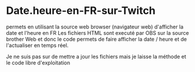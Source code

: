 # Date.heure-en-FR-sur-Twitch
permets en utilisant la source web browser (navigateur web) d'afficher la date et l'heure en FR
Les fichiers HTML sont executé par OBS sur la source brother Web et donc le code permets de faire afficher la date / heure et de l'actualiser en temps réel.

Je ne suis pas sur de mettre a jour les fichiers mais je laisse la méthode et le code libre d'exploitation
